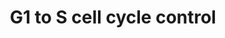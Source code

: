 ---
annotations:
- type: Pathway Ontology
  value: G1/S DNA damage checkpoint pathway
- type: Pathway Ontology
  value: cell cycle checkpoint pathway
authors:
- A.C.Zambon
- MaintBot
- Khanspers
- Christine Chichester
- Mkutmon
description: 'In the G1 phase there are two types of DNA damage responses, the p53-dependent
  and the p53-independent pathways. The p53-dependent responses inhibit CDKs through
  the up-regulation of genes encoding CKIs mediated by the p53 protein, whereas the
  p53-independent mechanisms inhibit CDKs through the inhibitory T14Y15 phosphorylation
  of Cdk2. Failure of DNA damage checkpoints in G1 leads to mutagenic replication
  of damaged templates and other replication defects.  Source: Reactome http://www.reactome.org/cgi-bin/eventbrowser?DB=gk_current&FOCUS_SPECIES=Homo%20sapiens&ID=69615&'
last-edited: 2018-01-19
organisms:
- Rattus norvegicus
redirect_from:
- /index.php/Pathway:WP348
- /instance/WP348
schema-jsonld:
- '@context': https://schema.org/
  '@id': https://wikipathways.github.io/pathways/WP348.html
  '@type': Dataset
  creator:
    '@type': Organization
    name: WikiPathways
  description: 'In the G1 phase there are two types of DNA damage responses, the p53-dependent
    and the p53-independent pathways. The p53-dependent responses inhibit CDKs through
    the up-regulation of genes encoding CKIs mediated by the p53 protein, whereas
    the p53-independent mechanisms inhibit CDKs through the inhibitory T14Y15 phosphorylation
    of Cdk2. Failure of DNA damage checkpoints in G1 leads to mutagenic replication
    of damaged templates and other replication defects.  Source: Reactome http://www.reactome.org/cgi-bin/eventbrowser?DB=gk_current&FOCUS_SPECIES=Homo%20sapiens&ID=69615&'
  keywords:
  - Mdm2
  - LOC100362927
  - Mcm4
  - Mcm2
  - Atf6b
  - Cdkn1c
  - Rbl1
  - Rb1
  - Ccnd3
  - E2f1
  - Cdc45
  - Pcna
  - Ccng2
  - Ccnb1
  - Myt1
  - Myc
  - Mcm3
  - Cdk4
  - Orc1
  - E2f6
  - Ccna1
  - Ccnd1
  - Cdk7
  - Atm
  - Creb3l3
  - Tfdp2
  - Tfdp1
  - CDK
  - Cdkn2c
  - E2f5
  - Rpa1
  - Pola2
  - E2f2
  - E2f3
  - Mnat1
  - E2f
  - Prim2
  - Orc3
  - Cdkn1a
  - Cdk2
  - Gadd45a
  - Creb3
  - CDKN2D
  - Wee1
  - Cdc25a
  - Ccnd2
  - Mcm5
  - Rpa2
  - Pole2
  - Ccne2
  - CDKN2A
  - Prim1
  - Cdkn1b
  - Orc2
  - Creb1
  - Creb3l1
  - Pole
  - Creb3l4
  - Cdk6
  - E2f4
  - Ccnh
  - Orc4
  - Ccne1
  - Mcm7
  - Orc6
  - Tp53
  - Orc5
  - Mcm6
  - Cdk1
  - Cdkn2b
  license: CC0
  name: G1 to S cell cycle control
seo: CreativeWork
title: G1 to S cell cycle control
wpid: WP348
---